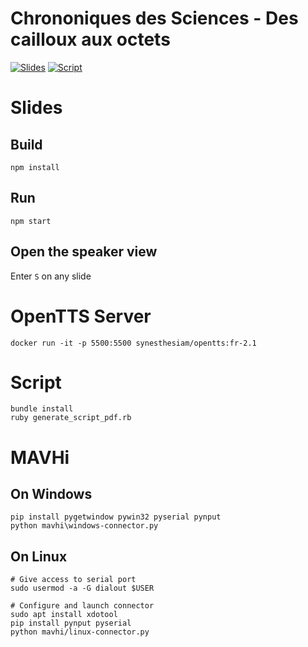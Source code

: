 # Chrononiques des Sciences - Des cailloux aux octets

[![Slides](https://img.shields.io/badge/Slides-Web-white)](https://thomah.github.io/chroniques-des-sciences/)
[![Script](https://img.shields.io/badge/Script-PDF-white)](https://thomah.github.io/chroniques-des-sciences/script.pdf)

# Slides

## Build

```
npm install
```

## Run

```
npm start
```

## Open the speaker view

Enter  `S` on any slide

# OpenTTS Server

```
docker run -it -p 5500:5500 synesthesiam/opentts:fr-2.1
```

# Script

```
bundle install
ruby generate_script_pdf.rb
```

# MAVHi

## On Windows

```
pip install pygetwindow pywin32 pyserial pynput
python mavhi\windows-connector.py
```

## On Linux

```
# Give access to serial port
sudo usermod -a -G dialout $USER

# Configure and launch connector
sudo apt install xdotool
pip install pynput pyserial
python mavhi/linux-connector.py
```
